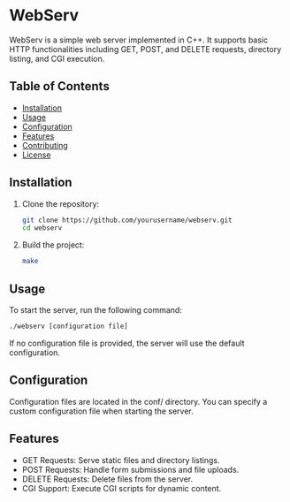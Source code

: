 # WebServ

WebServ is a simple web server implemented in C++. It supports basic HTTP functionalities including GET, POST, and DELETE requests, directory listing, and CGI execution.

## Table of Contents

- [Installation](#installation)
- [Usage](#usage)
- [Configuration](#configuration)
- [Features](#features)
- [Contributing](#contributing)
- [License](#license)

## Installation

1. Clone the repository:
    ```sh
    git clone https://github.com/yourusername/webserv.git
    cd webserv
    ```

2. Build the project:
    ```sh
    make
    ```

## Usage

To start the server, run the following command:
```sh
./webserv [configuration file]
```

If no configuration file is provided, the server will use the default configuration.

## Configuration
Configuration files are located in the conf/ directory. You can specify a custom configuration file when starting the server.

## Features
- GET Requests: Serve static files and directory listings.
- POST Requests: Handle form submissions and file uploads.
- DELETE Requests: Delete files from the server.
- CGI Support: Execute CGI scripts for dynamic content.
